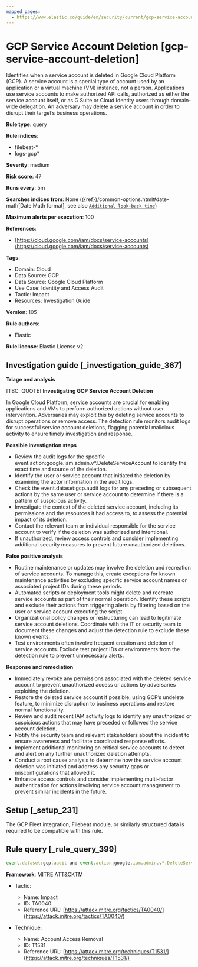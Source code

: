 ```yaml
---
mapped_pages:
  - https://www.elastic.co/guide/en/security/current/gcp-service-account-deletion.html
---
```


# GCP Service Account Deletion [gcp-service-account-deletion]

Identifies when a service account is deleted in Google Cloud Platform (GCP). A service account is a special type of account used by an application or a virtual machine (VM) instance, not a person. Applications use service accounts to make authorized API calls, authorized as either the service account itself, or as G Suite or Cloud Identity users through domain-wide delegation. An adversary may delete a service account in order to disrupt their target’s business operations.

**Rule type**: query

**Rule indices**:

* filebeat-*
* logs-gcp*

**Severity**: medium

**Risk score**: 47

**Runs every**: 5m

**Searches indices from**: None ({{ref}}/common-options.html#date-math[Date Math format], see also [`Additional look-back time`](docs-content://solutions/security/detect-and-alert/create-detection-rule.md#rule-schedule))

**Maximum alerts per execution**: 100

**References**:

* [https://cloud.google.com/iam/docs/service-accounts](https://cloud.google.com/iam/docs/service-accounts)

**Tags**:

* Domain: Cloud
* Data Source: GCP
* Data Source: Google Cloud Platform
* Use Case: Identity and Access Audit
* Tactic: Impact
* Resources: Investigation Guide

**Version**: 105

**Rule authors**:

* Elastic

**Rule license**: Elastic License v2

## Investigation guide [_investigation_guide_367]

**Triage and analysis**

[TBC: QUOTE]
**Investigating GCP Service Account Deletion**

In Google Cloud Platform, service accounts are crucial for enabling applications and VMs to perform authorized actions without user intervention. Adversaries may exploit this by deleting service accounts to disrupt operations or remove access. The detection rule monitors audit logs for successful service account deletions, flagging potential malicious activity to ensure timely investigation and response.

**Possible investigation steps**

* Review the audit logs for the specific event.action:google.iam.admin.v*.DeleteServiceAccount to identify the exact time and source of the deletion.
* Identify the user or service account that initiated the deletion by examining the actor information in the audit logs.
* Check the event.dataset:gcp.audit logs for any preceding or subsequent actions by the same user or service account to determine if there is a pattern of suspicious activity.
* Investigate the context of the deleted service account, including its permissions and the resources it had access to, to assess the potential impact of its deletion.
* Contact the relevant team or individual responsible for the service account to verify if the deletion was authorized and intentional.
* If unauthorized, review access controls and consider implementing additional security measures to prevent future unauthorized deletions.

**False positive analysis**

* Routine maintenance or updates may involve the deletion and recreation of service accounts. To manage this, create exceptions for known maintenance activities by excluding specific service account names or associated project IDs during these periods.
* Automated scripts or deployment tools might delete and recreate service accounts as part of their normal operation. Identify these scripts and exclude their actions from triggering alerts by filtering based on the user or service account executing the script.
* Organizational policy changes or restructuring can lead to legitimate service account deletions. Coordinate with the IT or security team to document these changes and adjust the detection rule to exclude these known events.
* Test environments often involve frequent creation and deletion of service accounts. Exclude test project IDs or environments from the detection rule to prevent unnecessary alerts.

**Response and remediation**

* Immediately revoke any permissions associated with the deleted service account to prevent unauthorized access or actions by adversaries exploiting the deletion.
* Restore the deleted service account if possible, using GCP’s undelete feature, to minimize disruption to business operations and restore normal functionality.
* Review and audit recent IAM activity logs to identify any unauthorized or suspicious actions that may have preceded or followed the service account deletion.
* Notify the security team and relevant stakeholders about the incident to ensure awareness and facilitate coordinated response efforts.
* Implement additional monitoring on critical service accounts to detect and alert on any further unauthorized deletion attempts.
* Conduct a root cause analysis to determine how the service account deletion was initiated and address any security gaps or misconfigurations that allowed it.
* Enhance access controls and consider implementing multi-factor authentication for actions involving service account management to prevent similar incidents in the future.


## Setup [_setup_231]

The GCP Fleet integration, Filebeat module, or similarly structured data is required to be compatible with this rule.


## Rule query [_rule_query_399]

```js
event.dataset:gcp.audit and event.action:google.iam.admin.v*.DeleteServiceAccount and event.outcome:success
```

**Framework**: MITRE ATT&CKTM

* Tactic:

    * Name: Impact
    * ID: TA0040
    * Reference URL: [https://attack.mitre.org/tactics/TA0040/](https://attack.mitre.org/tactics/TA0040/)

* Technique:

    * Name: Account Access Removal
    * ID: T1531
    * Reference URL: [https://attack.mitre.org/techniques/T1531/](https://attack.mitre.org/techniques/T1531/)



